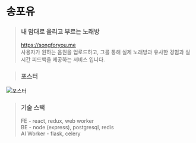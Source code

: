 # 송포유
> ### 내 맘대로 올리고 부르는 노래방
> https://songforyou.me
> <br>
> 사용자가 원하는 음원을 업로드하고, 그를 통해 실제 노래방과 유사한 경험과 실시간 피드백을 제공하는 서비스 입니다.

> ### 포스터
![포스터](https://github.com/user-attachments/assets/4ee568fd-6131-4306-9161-abea26e1ef43)

> ### 기술 스택
> FE - react, redux, web worker
> <br>
> BE - node (express), postgresql, redis
> <br>
> AI Worker - flask, celery

